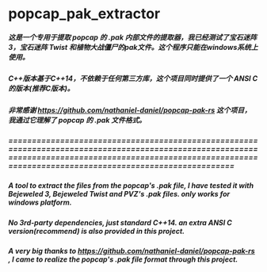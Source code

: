 # popcap_pak_extractor
##### 这是一个专用于提取 popcap 的 .pak 内部文件的提取器，我已经测试了宝石迷阵3，宝石迷阵 Twist 和植物大战僵尸的pak文件。这个程序只能在windows系统上使用。
##### C++版本基于C++14，不依赖于任何第三方库，这个项目同时提供了一个 ANSI C的版本(推荐C版本)。
##### 非常感谢 https://github.com/nathaniel-daniel/popcap-pak-rs 这个项目，我通过它理解了 popcap 的 .pak 文件格式。
##### ===============================================================================================================================================================================================================
##### A tool to extract the files from the popcap's .pak file, I have tested it with Bejeweled 3, Bejeweled Twist and PVZ's .pak files. only works for windows platform.
##### No 3rd-party dependencies, just standard C++14. an extra ANSI C version(recommend) is also provided in this project.
##### A very big thanks to https://github.com/nathaniel-daniel/popcap-pak-rs , I came to realize the popcap's .pak file format through this project.
